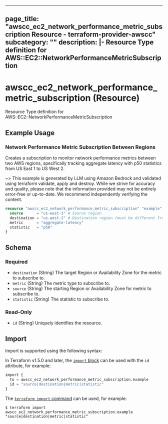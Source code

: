 
---
page_title: "awscc_ec2_network_performance_metric_subscription Resource - terraform-provider-awscc"
subcategory: ""
description: |-
  Resource Type definition for AWS::EC2::NetworkPerformanceMetricSubscription
---

# awscc_ec2_network_performance_metric_subscription (Resource)

Resource Type definition for AWS::EC2::NetworkPerformanceMetricSubscription

## Example Usage

### Network Performance Metric Subscription Between Regions

Creates a subscription to monitor network performance metrics between two AWS regions, specifically tracking aggregate latency with p50 statistics from US East 1 to US West 2.

~> This example is generated by LLM using Amazon Bedrock and validated using terraform validate, apply and destroy. While we strive for accuracy and quality, please note that the information provided may not be entirely error-free or up-to-date. We recommend independently verifying the content.

```terraform
resource "awscc_ec2_network_performance_metric_subscription" "example" {
  source      = "us-east-1" # Source region
  destination = "us-west-2" # Destination region (must be different from source)
  metric      = "aggregate-latency"
  statistic   = "p50"
}
```

<!-- schema generated by tfplugindocs -->
## Schema

### Required

- `destination` (String) The target Region or Availability Zone for the metric to subscribe to.
- `metric` (String) The metric type to subscribe to.
- `source` (String) The starting Region or Availability Zone for metric to subscribe to.
- `statistic` (String) The statistic to subscribe to.

### Read-Only

- `id` (String) Uniquely identifies the resource.

## Import

Import is supported using the following syntax:

In Terraform v1.5.0 and later, the [`import` block](https://developer.hashicorp.com/terraform/language/import) can be used with the `id` attribute, for example:

```terraform
import {
  to = awscc_ec2_network_performance_metric_subscription.example
  id = "source|destination|metric|statistic"
}
```

The [`terraform import` command](https://developer.hashicorp.com/terraform/cli/commands/import) can be used, for example:

```shell
$ terraform import awscc_ec2_network_performance_metric_subscription.example "source|destination|metric|statistic"
```
